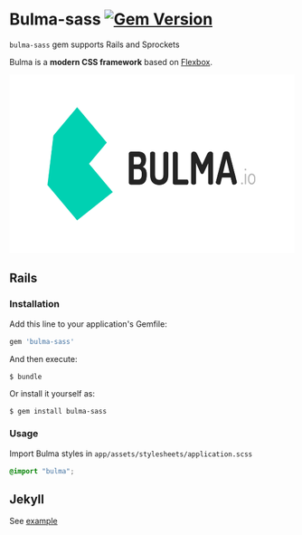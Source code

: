 # Bulma-sass [![Gem Version](https://badge.fury.io/rb/bulma-sass.svg)](https://badge.fury.io/rb/bulma-sass)

`bulma-sass` gem supports Rails and Sprockets

Bulma is a **modern CSS framework** based on [Flexbox](https://developer.mozilla.org/en-US/docs/Web/CSS/CSS_Flexible_Box_Layout/Using_CSS_flexible_boxes).

<a href="https://bulma.io"><img src="https://raw.githubusercontent.com/jgthms/bulma/master/docs/images/bulma-banner.png" alt="Bulma: a Flexbox CSS framework" style="max-width:100%;" width="600" height="315"></a>

## Rails 

### Installation

Add this line to your application's Gemfile:

```ruby
gem 'bulma-sass'
```

And then execute:

    $ bundle

Or install it yourself as:

    $ gem install bulma-sass

### Usage

Import Bulma styles in `app/assets/stylesheets/application.scss`

```css
@import "bulma";
```

## Jekyll

See [example](./docs)

